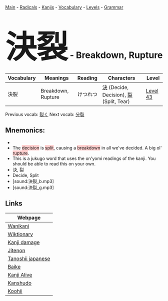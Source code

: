 <style> bigfont {font-size: 100px}</style>
[Main](../README.md) -
[Radicals](../radicals.md) -
[Kanjis](../kanjis.md) -
[Vocabulary](../vocabulary.md) -
[Levels](../levels.md) -
[Grammar](../grammar.md)
# <bigfont> 決裂</bigfont> - Breakdown, Rupture 

| Vocabulary | Meanings | Reading | Characters | Level |
| --- | --- | --- | --- | --- |
| 決裂 | Breakdown, Rupture | けつれつ |  [決](../kanjis/決.md) (Decide, Decision), [裂](../kanjis/裂.md) (Split, Tear) | [Level 43](../levels/wk_level43.md) |

Previous vocab: [裂く](裂く.md) Next vocab: [分裂](分裂.md) 

## Mnemonics:

* 
* The <span style="background-color:#ffcccb"> decision</span> is <span style="background-color:#ffcccb"> split</span>, causing a <span style="background-color:#ffcccb"> breakdown</span> in all we've decided. A big ol' <span style="background-color:#ffcccb"> rupture</span>.
* This is a jukugo word that uses the on'yomi readings of the kanji. You should be able to read this on your own.
* 決, 裂
* Decide, Split
* [sound:決裂_b.mp3]
* [sound:決裂_g.mp3]


## Links 

| Webpage |
| --- |
| [Wanikani          ](https://www.wanikani.com/kanji/決裂) |
| [Wiktionary        ](https://en.wiktionary.org/wiki/決裂) |
| [Kanji damage      ](http://www.kanjidamage.com/kanji/search?utf8=✓&q=決裂) |
| [Jitenon           ](https://jitenon.com/kanji/決裂) |
| [Tanoshii japanese ](https://www.tanoshiijapanese.com/dictionary/kanji.cfm?k=決裂) |
| [Baike             ](https://baike.baidu.com/item/決裂) |
| [Kanji Alive       ](https://app.kanjialive.com/決裂) |
| [Kanshudo          ](https://www.kanshudo.com/searchmn?q=決裂) |
| [Koohii            ](https://kanji.koohii.com/study/kanji/決裂) |
